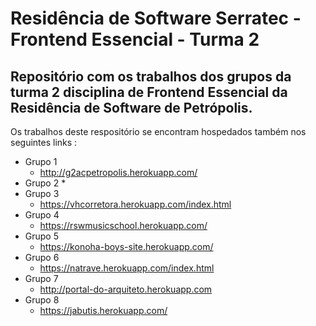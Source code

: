 # Residência de Software Serratec - Frontend Essencial - Turma 2
## Repositório com os trabalhos dos grupos da turma 2 disciplina de Frontend Essencial da Residência de Software de Petrópolis. 

Os trabalhos deste respositório se encontram hospedados também nos seguintes links :


* Grupo 1
  * http://g2acpetropolis.herokuapp.com/
* Grupo 2
  *
* Grupo 3
  * https://vhcorretora.herokuapp.com/index.html
* Grupo 4
  * https://rswmusicschool.herokuapp.com/
* Grupo 5
  * https://konoha-boys-site.herokuapp.com/
* Grupo 6
  * https://natrave.herokuapp.com/index.html
* Grupo 7
  * http://portal-do-arquiteto.herokuapp.com
* Grupo 8
  * https://jabutis.herokuapp.com/
